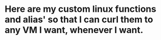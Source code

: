 # Here are my custom linux functions and alias' so that I can curl them to any VM I want, whenever I want.
